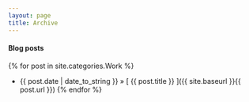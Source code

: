 ```yaml
---
layout: page
title: Archive
---
```


#### Blog posts

{% for post in site.categories.Work %}
  * {{ post.date | date_to_string }} &raquo; [ {{ post.title }} ]({{ site.baseurl }}{{ post.url }})
{% endfor %}
